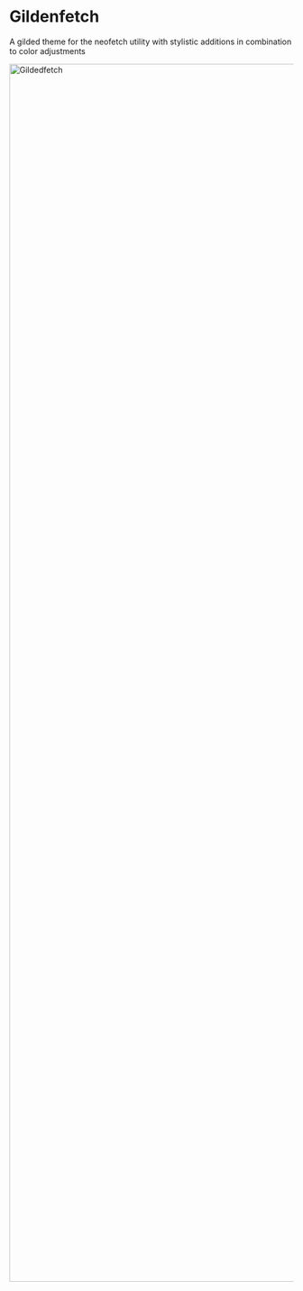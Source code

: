 # Gildenfetch
A gilded theme for the neofetch utility with stylistic additions in combination to color adjustments

<img width="3840" height="2160" alt="Gildedfetch" src="https://github.com/user-attachments/assets/827920b1-ae9c-46b1-91ea-66204399c222" />
